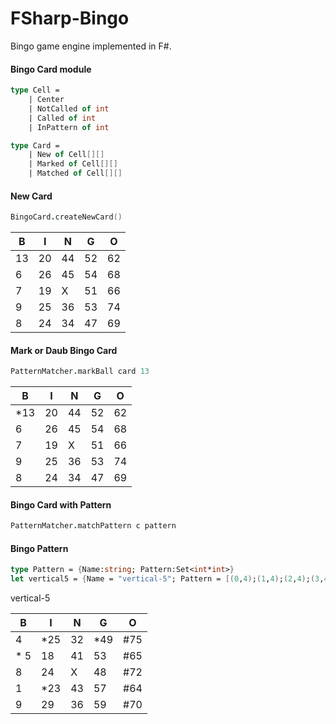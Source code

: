 FSharp-Bingo
============

Bingo game engine implemented in F#.

#### Bingo Card module
```fsharp
type Cell =
    | Center
    | NotCalled of int   
    | Called of int
    | InPattern of int

type Card = 
    | New of Cell[][]
    | Marked of Cell[][]
    | Matched of Cell[][]

```

#### New Card
```fsharp
BingoCard.createNewCard()
```
| B | I | N | G | O |
|---|---|---|---|---|
| 13| 20| 44| 52| 62|
|  6| 26| 45| 54| 68|
|  7| 19| X | 51| 66|
|  9| 25| 36| 53| 74|
|  8| 24| 34| 47| 69|

#### Mark or Daub Bingo Card
```fsharp
PatternMatcher.markBall card 13
```
| B | I | N | G | O |
|---|---|---|---|---|
|*13| 20| 44| 52| 62|
|  6| 26| 45| 54| 68|
|  7| 19| X | 51| 66|
|  9| 25| 36| 53| 74|
|  8| 24| 34| 47| 69|


#### Bingo Card with Pattern
```fsharp
PatternMatcher.matchPattern c pattern
```

#### Bingo Pattern
```fsharp
type Pattern = {Name:string; Pattern:Set<int*int>}
let vertical5 = {Name = "vertical-5"; Pattern = [(0,4);(1,4);(2,4);(3,4);(4,4)] |> Set.ofList}
```

vertical-5

| B | I | N | G | O |
|---|---|---|---|---|
|  4|*25| 32|*49|#75|
|* 5| 18| 41| 53|#65|
|  8| 24| X | 48|#72|
|  1|*23| 43| 57|#64|
|  9| 29| 36| 59|#70|

